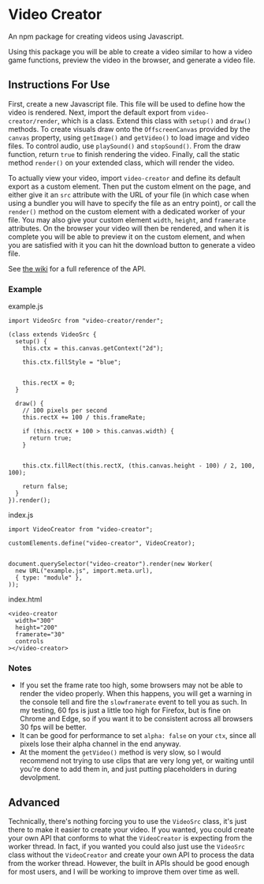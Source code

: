 # Video Creator
An npm package for creating videos using Javascript.

Using this package you will be able to create a video similar to how a video game functions, preview the video in the browser, and generate a video file.


## Instructions For Use
First, create a new Javascript file. This file will be used to define how the video is rendered. Next, import the default export from `video-creator/render`, which is a class. Extend this class with `setup()` and `draw()` methods. To create visuals draw onto the `OffscreenCanvas` provided by the `canvas` property, using `getImage()` and `getVideo()` to load image and video files. To control audio, use `playSound()` and `stopSound()`. From the draw function, return `true` to finish rendering the video. Finally, call the static method `render()` on your extended class, which will render the video.

To actually view your video, import `video-creator` and define its default export as a custom element. Then put the custom elment on the page, and either give it an `src` attribute with the URL of your file (in which case when using a bundler you will have to specify the file as an entry point), or call the `render()` method on the custom element with a dedicated worker of your file. You may also give your custom element `width`, `height`, and `framerate` attributes. On the browser your video will then be rendered, and when it is complete you will be able to preview it on the custom element, and when you are satisfied with it you can hit the download button to generate a video file.

See [the wiki]() for a full reference of the API.

### Example
example.js
```
import VideoSrc from "video-creator/render";

(class extends VideoSrc {
  setup() {
    this.ctx = this.canvas.getContext("2d");

    this.ctx.fillStyle = "blue";


    this.rectX = 0;
  }

  draw() {
    // 100 pixels per second
    this.rectX += 100 / this.frameRate;

    if (this.rectX + 100 > this.canvas.width) {
      return true;
    }


    this.ctx.fillRect(this.rectX, (this.canvas.height - 100) / 2, 100, 100);

    return false;
  }
}).render();
```

index.js
```
import VideoCreator from "video-creator";

customElements.define("video-creator", VideoCreator);


document.querySelector("video-creator").render(new Worker(
  new URL("example.js", import.meta.url),
  { type: "module" },
));
```

index.html
```
<video-creator
  width="300"
  height="200"
  framerate="30"
  controls
></video-creator>
```


### Notes
* If you set the frame rate too high, some browsers may not be able to render the video properly. When this happens, you will get a warning in the console tell and fire the `slowframerate` event to tell you as such. In my testing, 60 fps is just a little too high for Firefox, but is fine on Chrome and Edge, so if you want it to be consistent across all browsers 30 fps will be better.
* It can be good for performance to set `alpha: false` on your `ctx`, since all pixels lose their alpha channel in the end anyway.
* At the moment the `getVideo()` method is very slow, so I would recommend not trying to use clips that are very long yet, or waiting until you're done to add them in, and just putting placeholders in during devolpment.


## Advanced
Technically, there's nothing forcing you to use the `VideoSrc` class, it's just there to make it easier to create your video. If you wanted, you could create your own API that conforms to what the `VideoCreator` is expecting from the worker thread. In fact, if you wanted you could also just use the `VideoSrc` class without the `VideoCreator` and create your own API to process the data from the worker thread. However, the built in APIs should be good enough for most users, and I will be working to improve them over time as well.
